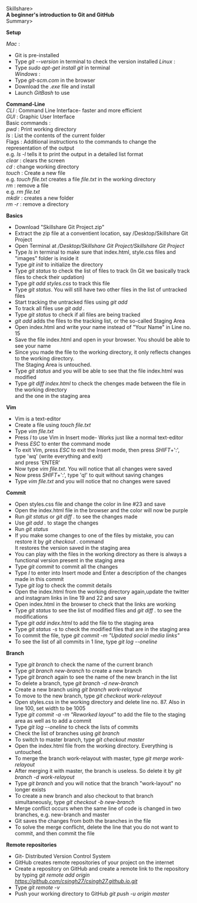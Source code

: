 Skillshare>  
**A beginner's introduction to Git and GitHub**  
Summary>  

**Setup**  

*Mac* : 
* Git is pre-installed
* Type *git --version* in terminal to check the version installed
*Linux* :  
* Type *sudo apt-get install git* in terminal  
*Windows* :  
* Type *git-scm.com* in the browser
* Download the *.exe* file and install
* Launch *GitBash* to use  

**Command-Line**  
*CLI* : Command Line Interface- faster and more efficient   
*GUI* : Graphic User Interface  
Basic commands :  
*pwd* : Print working directory  
*ls* : List the contents of the current folder  
Flags : Additional instructions to the commands to change the representation of the output  
e.g. *ls -l* tells it to print the output in a detailed list format  
*clear* : clears the screen  
*cd* : change working directory  
*touch* : Create a new file  
e.g. *touch file.txt* creates a file *file.txt* in the working directory  
*rm* : remove a file  
e.g. *rm file.txt*  
*mkdir* : creates a new folder  
*rm -r* : remove a directory  

**Basics**  
* Download "Skillshare Git Project.zip"  
* Extract the zip file at a conventient location, say /Desktop/Skillshare Git Project  
* Open Terminal at */Desktop/Skillshare Git Project/Skillshare Git Project*  
* Type *ls* in terminal to make sure that index.html, style.css files and "images" folder is inside it  
* Type *git init* to initialize the directory  
* Type *git status* to check the list of files to track (In Git we basically track files to check their updation)  
* Type *git add styles.css* to track this file  
* Type *git status*. You will still have two other files in the list of untracked files  
* Start tracking the untracked files using *git add*  
* To track all files use *git add .*
* Type *git status* to check if all files are being tracked  
* *git add* adds the files to the tracking list, or the so-called Staging Area  
* Open index.html and write your name instead of "Your Name" in Line no. 15  
* Save the file index.html and open in your browser. You should be able to see your name  
* Since you made the file to the working directory, it only reflects changes to the working directory.  
  The Staging Area is untouched. 
* Type *git status* and you will be able to see that the file index.html was modified  
* Type *git diff index.html* to check the chenges made between the file in the working directory   
  and the one in the staging area  

**Vim**  
* Vim is a text-editor  
* Create a file using *touch file.txt*  
* Type *vim file.txt*  
* Press *I* to use Vim in Insert mode- Works just like a normal text-editor  
* Press *ESC* to enter the command mode  
* To exit Vim, press *ESC* to exit the Insert mode, then press *SHIFT*+':', type 'wq' (write everything and exit)  
  and press 'ENTER'  
* Now type *vim file.txt*. You will notice that all changes were saved  
* Now press *SHIFT*+':', type 'q!' to quit without saving  changes  
* Type *vim file.txt* and you will notice that no changes were saved  

**Commit**  
* Open styles.css file and change the color in line #23 and save  
* Open the index.html file in the browser and the color will now be purple  
* Run *git status* or *git diff .* to see the changes made  
* Use *git add .* to stage the changes  
* Run *git status*  
* If you make some changes to one of the files by mistake, you can restore it by *git checkout .* command  
  It restores the version saved in the staging area  
* You can play with the files in the working directory as there is always a functional version present in the staging area  
* Type *git commit* to commit all the changes  
* Type *I* to enter into Insert mode and Enter a description of the changes made in this commit  
* Type *git log* to check the commit details  
* Open the index.html from the working directory again,update the twitter and instagram links in line 19 and 22 and save    
* Open index.html in the browser to check that the links are working  
* Type *git status* to see the list of modified files and *git diff .* to see the modifications  
* Type *git add index.html* to add the file to the staging area  
* Type *git status -s* to check the modified files that are in the staging area  
* To commit the file, type *git commit -m "Updated social media links"*  
* To see the list of all commits in 1 line, type *git log --oneline*  

**Branch**
* Type *git branch* to check the name of the current branch  
* Type *git branch new-branch* to create a new branch  
* Type *git branch* again to see the name of the new branch in the list  
* To delete a branch, type *git branch -d new-branch*  
* Create a new branch using *git branch work-relayout*  
* To move to the new branch, type *git checkout work-relayout*  
* Open styles.css in the working directory and delete line no. 87. Also in line 100, set width to be 1005  
* Type *git commit -a -m "Reworked layout"* to add the file to the staging area as well as to add a commit  
* Type *git log --oneline* to check the lists of commits  
* Check the list of branches using *git branch*  
* To switch to master branch, type *git checkout master*  
* Open the index.html file from the working directory. Everything is untouched.  
* To merge the branch work-relayout with master, type *git merge work-relayout*
* After merging it with master, the branch is useless. So delete it by *git branch -d work-relayout*  
* Type *git branch* and you will notice that the branch "work-layout" no longer exists  
* To create a new branch and also checkout to that branch simultaneously, type *git checkout -b new-branch*  
* Merge conflict occurs when the same line of code is changed in two branches, e.g. new-branch and master
* Git saves the changes from both the branches in the file  
* To solve the merge conflicht, delete the line that you do not want to commit, and then commit the file    

**Remote repositories**  
* Git- Distributed Version Control System  
* GitHub creates remote repositories of your project on the internet  
* Create a repository on GitHub and create a remote link to the repository by typing *git remote add origin https://github.com/csingh27/csingh27.github.io.git*  
* Type *git remote -v*  
* Push your working directory to GitHub *git push -u origin master*  
